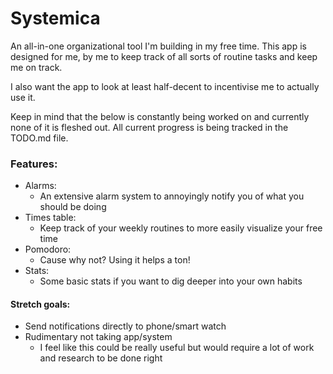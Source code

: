 # Systemica

An all-in-one organizational tool I'm building in my free time. This app is designed for me, by me to keep track of all sorts of routine tasks and keep me on track.

I also want the app to look at least half-decent to incentivise me to actually use it.

Keep in mind that the below is constantly being worked on and currently none of it is fleshed out. All current progress is being tracked in the TODO.md file.

### Features:

- Alarms:
  - An extensive alarm system to annoyingly notify you of what you should be doing
- Times table:
  - Keep track of your weekly routines to more easily visualize your free time
- Pomodoro:
  - Cause why not? Using it helps a ton!
- Stats:
  - Some basic stats if you want to dig deeper into your own habits

#### Stretch goals:

- Send notifications directly to phone/smart watch
- Rudimentary not taking app/system
  - I feel like this could be really useful but would require a lot of work and research to be done right